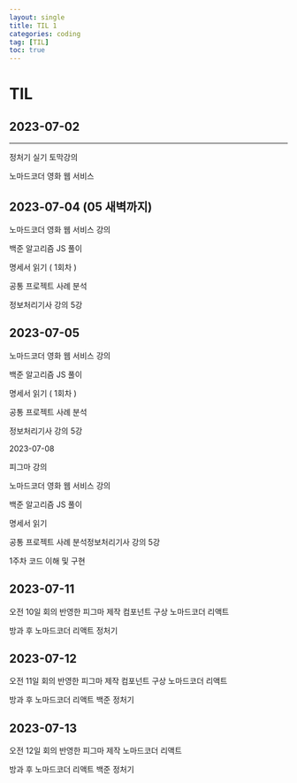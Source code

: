 ```yaml
---
layout: single
title: TIL 1
categories: coding
tag: [TIL]
toc: true
---
```


# TIL

## 2023-07-02

---

정처기 실기 토막강의

노마드코더 영화 웹 서비스

## 2023-07-04 (05 새벽까지)

노마드코더 영화 웹 서비스 강의

백준 알고리즘 JS 풀이

명세서 읽기 ( 1회차 )

공통 프로젝트 사례 분석

정보처리기사 강의 5강

## 2023-07-05

노마드코더 영화 웹 서비스 강의

백준 알고리즘 JS 풀이

명세서 읽기 ( 1회차 )

공통 프로젝트 사례 분석

정보처리기사 강의 5강

2023-07-08

피그마 강의

노마드코더 영화 웹 서비스 강의

백준 알고리즘 JS 풀이

명세서 읽기

공통 프로젝트 사례 분석정보처리기사 강의 5강

1주차 코드 이해 및 구현

## 2023-07-11

오전
10일 회의 반영한 피그마 제작
컴포넌트 구상
노마드코더 리액트

방과 후
노마드코더 리액트
정처기

## 2023-07-12

오전
11일 회의 반영한 피그마 제작
컴포넌트 구상
노마드코더 리액트

방과 후
노마드코더 리액트
백준
정처기

## 2023-07-13

오전
12일 회의 반영한 피그마 제작
노마드코더 리액트

방과 후
노마드코더 리액트
백준
정처기

